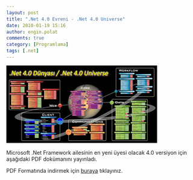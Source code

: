 ```yaml
---
layout: post
title: ".Net 4.0 Evreni - .Net 4.0 Universe"
date: 2010-01-19 15:16
author: engin.polat
comments: true
category: [Programlama]
tags: [.net]
---
```

<a href="/assets/uploads/2010/01/Net40Dunyasi.png">![.Net 4.0 Evreni](/assets/uploads/2010/01/Net40Dunyasi.png ".Net 4.0 Evreni")</a>

Microsoft .Net Framework ailesinin en yeni üyesi olacak 4.0 versiyon için aşağıdaki PDF dokümanını yayınladı.

PDF Formatında indirmek için <a title="Microsoft: .Net 4.0 Universe" href="/assets/uploads/2010/01/Net4_Universe.pdf" target="_blank">buraya</a> tıklayınız.

